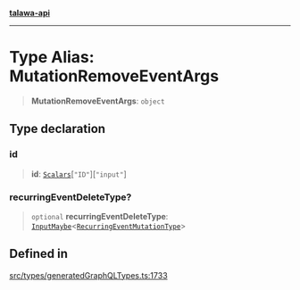 [**talawa-api**](../../../README.md)

***

# Type Alias: MutationRemoveEventArgs

> **MutationRemoveEventArgs**: `object`

## Type declaration

### id

> **id**: [`Scalars`](Scalars.md)\[`"ID"`\]\[`"input"`\]

### recurringEventDeleteType?

> `optional` **recurringEventDeleteType**: [`InputMaybe`](InputMaybe.md)\<[`RecurringEventMutationType`](RecurringEventMutationType.md)\>

## Defined in

[src/types/generatedGraphQLTypes.ts:1733](https://github.com/Suyash878/talawa-api/blob/e4413cec641a837926071678fed3c7f67234e31e/src/types/generatedGraphQLTypes.ts#L1733)
